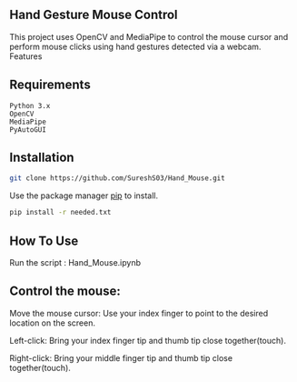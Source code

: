 ## Hand Gesture Mouse Control

This project uses OpenCV and MediaPipe to control the mouse cursor and perform mouse clicks using hand gestures detected via a webcam.
Features

## Requirements

    Python 3.x
    OpenCV
    MediaPipe
    PyAutoGUI

## Installation

```bash
git clone https://github.com/SureshS03/Hand_Mouse.git
```

Use the package manager [pip](https://pip.pypa.io/en/stable/) to install.

```bash
pip install -r needed.txt
```


## How To Use

Run the script : Hand_Mouse.ipynb

## Control the mouse:

Move the mouse cursor: Use your index finger to point to the desired location on the screen.

Left-click: Bring your index finger tip and thumb tip close together(touch).

Right-click: Bring your middle finger tip and thumb tip close together(touch).
